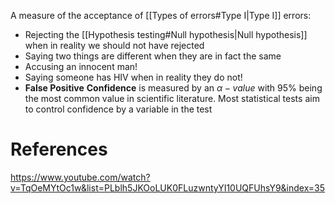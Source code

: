 A measure of the acceptance of [[Types of errors#Type I|Type I]] errors:
- Rejecting the [[Hypothesis testing#Null hypothesis|Null hypothesis]] when in reality we should not have rejected
- Saying two things are different when they are in fact the same
- Accusing an innocent man!
- Saying someone has HIV when in reality they do not!
- **False Positive**
**Confidence** is measured by an $\alpha - value$ with 95% being the most common value in scientific literature. Most statistical tests aim to control confidence by a variable in the test
# References
https://www.youtube.com/watch?v=TqOeMYtOc1w&list=PLblh5JKOoLUK0FLuzwntyYI10UQFUhsY9&index=35